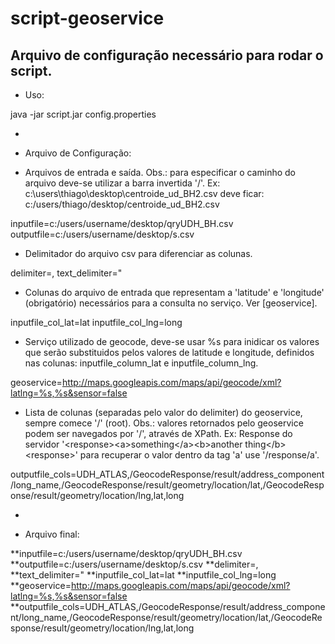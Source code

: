 script-geoservice
=================

Arquivo de configuração necessário para rodar o script.
-----------------------------------------------------------


* Uso:

 java -jar script.jar config.properties

-

* Arquivo de Configuração:

* Arquivos de entrada e saída. Obs.: para especificar o caminho do arquivo deve-se utilizar a barra invertida '/'. Ex: c:\users\thiago\desktop\centroide_ud_BH2.csv deve ficar: c:/users/thiago/desktop/centroide_ud_BH2.csv

inputfile=c:/users/username/desktop/qryUDH_BH.csv
outputfile=c:/users/username/desktop/s.csv


* Delimitador do arquivo csv para diferenciar as colunas.

delimiter=,
text_delimiter=\"


* Colunas do arquivo de entrada que representam a 'latitude' e 'longitude' (obrigatório) necessários para a consulta no serviço. Ver [geoservice].

inputfile_col_lat=lat
inputfile_col_lng=long


* Serviço utilizado de geocode, deve-se usar %s para inidicar os valores que serão substituidos pelos valores de latitude e longitude, definidos nas colunas: inputfile_column_lat e inputfile_column_lng.

geoservice=http://maps.googleapis.com/maps/api/geocode/xml?latlng=%s,%s&sensor=false


* Lista de colunas (separadas pelo valor do delimiter) do geoservice, sempre comece '/' (root). Obs.: valores retornados pelo geoservice podem ser navegados por '/', através de XPath. Ex: Response do servidor '&lt;response&gt;&lt;a&gt;something&lt;/a&gt;&lt;b&gt;another thing&lt;/b&gt;&lt;response&gt;' para recuperar o valor dentro da tag 'a' use '/response/a'.

outputfile_cols=UDH_ATLAS,/GeocodeResponse/result/address_component/long_name,/GeocodeResponse/result/geometry/location/lat,/GeocodeResponse/result/geometry/location/lng,lat,long



-


* Arquivo final:


**inputfile=c:/users/username/desktop/qryUDH_BH.csv
**outputfile=c:/users/username/desktop/s.csv
**delimiter=,
**text_delimiter=\"
**inputfile_col_lat=lat
**inputfile_col_lng=long
**geoservice=http://maps.googleapis.com/maps/api/geocode/xml?latlng=%s,%s&sensor=false
**outputfile_cols=UDH_ATLAS,/GeocodeResponse/result/address_component/long_name,/GeocodeResponse/result/geometry/location/lat,/GeocodeResponse/result/geometry/location/lng,lat,long

